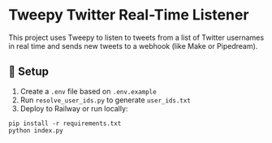 # Tweepy Twitter Real-Time Listener

This project uses Tweepy to listen to tweets from a list of Twitter usernames in real time and sends new tweets to a webhook (like Make or Pipedream).

## 🔧 Setup

1. Create a `.env` file based on `.env.example`
2. Run `resolve_user_ids.py` to generate `user_ids.txt`
3. Deploy to Railway or run locally:

```
pip install -r requirements.txt
python index.py
```